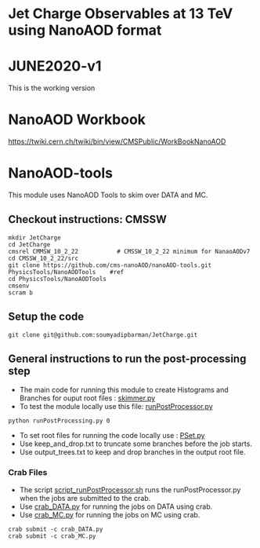# Jet Charge Observables at 13 TeV using NanoAOD format 

# JUNE2020-v1
This is the working version

# NanoAOD Workbook
https://twiki.cern.ch/twiki/bin/view/CMSPublic/WorkBookNanoAOD

# NanoAOD-tools
This module uses NanoAOD Tools to skim over DATA and MC.

## Checkout instructions: CMSSW

    mkdir JetCharge
    cd JetCharge
    cmsrel CMMSW_10_2_22           # CMSSW_10_2_22 minimum for NanaoAODv7
    cd CMSSW_10_2_22/src
    git clone https://github.com/cms-nanoAOD/nanoAOD-tools.git PhysicsTools/NanoAODTools    #ref
    cd PhysicsTools/NanoAODTools
    cmsenv
    scram b

## Setup the code

    git clone git@github.com:soumyadipbarman/JetCharge.git  
  
## General instructions to run the post-processing step

* The main code for running this module to create Histograms and Branches for ouput root files : [skimmer.py](python/postprocessing/examples/skimmer.py)
* To test the module locally use this file: [runPostProcessor.py](python/crab/runPostProcessor.py)
```
python runPostProcessing.py 0
```
* To set root files for running the code locally use : [PSet.py](python/crab/runPostProcessor.py)
* Use keep_and_drop.txt to truncate some branches before the job starts.
* Use output_trees.txt to keep and drop branches in the output root file.

### Crab Files
* The script [script_runPostProcessor.sh](python/crab/script_runPostProcessor.sh) runs the runPostProcessor.py when the jobs are submitted to the crab.
* Use [crab_DATA.py](python/crab/crab_DATA.py) for running the jobs on DATA using crab.
* Use [crab_MC.py](python/crab/crab_MC.py) for running the jobs on MC using crab.
```
crab submit -c crab_DATA.py
crab submit -c crab_MC.py
```




